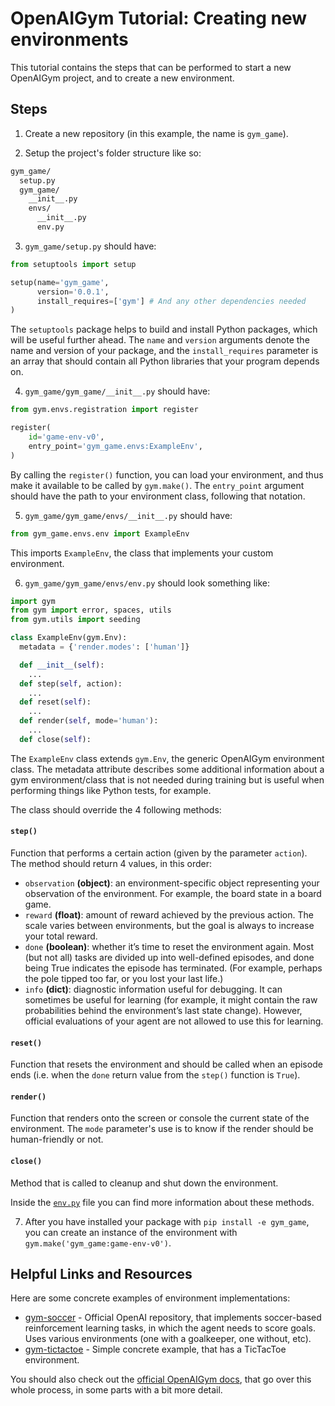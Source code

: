 # OpenAIGym Tutorial: Creating new environments

This tutorial contains the steps that can be performed to start a new OpenAIGym project, and to create a new environment.

## Steps

1. Create a new repository (in this example, the name is `gym_game`).

2. Setup the project's folder structure like so:
  ```sh
  gym_game/
    setup.py
    gym_game/
      __init__.py
      envs/
        __init__.py
        env.py
  ```

3. `gym_game/setup.py` should have:

  ```python
  from setuptools import setup

  setup(name='gym_game',
        version='0.0.1',
        install_requires=['gym'] # And any other dependencies needed
  )
  ```
The `setuptools` package helps to build and install Python packages, which will be useful further ahead. The `name` and `version` arguments denote the name and version of your package, and the `install_requires` parameter is an array that should contain all Python libraries that your program depends on.

4. `gym_game/gym_game/__init__.py` should have:
  ```python
  from gym.envs.registration import register

  register(
      id='game-env-v0',
      entry_point='gym_game.envs:ExampleEnv',
  )
  ```

By calling the `register()` function, you can load your environment, and thus make it available to be called by `gym.make()`. The `entry_point` argument should have the path to your environment class, following that notation.

5. `gym_game/gym_game/envs/__init__.py` should have:
  ```python
  from gym_game.envs.env import ExampleEnv
  ```

This imports `ExampleEnv`, the class that implements your custom environment.

6. `gym_game/gym_game/envs/env.py` should look something like:
  ```python
  import gym
  from gym import error, spaces, utils
  from gym.utils import seeding

  class ExampleEnv(gym.Env):
    metadata = {'render.modes': ['human']}

    def __init__(self):
      ...
    def step(self, action):
      ...
    def reset(self):
      ...
    def render(self, mode='human'):
      ...
    def close(self):
  ```

The `ExampleEnv` class extends `gym.Env`, the generic OpenAIGym environment class. The metadata attribute describes some additional information about a gym environment/class that is not needed during training but is useful when performing things like Python tests, for example.

The class should override the 4 following methods:

#### `step()`
Function that performs a certain action (given by the parameter `action`). The method should return 4 values, in this order:

* `observation` **(object)**: an environment-specific object representing your observation of the environment. For example, the board state in a board game.
* `reward` **(float)**: amount of reward achieved by the previous action. The scale varies between environments, but the goal is always to increase your total reward.
* `done` **(boolean)**: whether it’s time to reset the environment again. Most (but not all) tasks are divided up into well-defined episodes, and done being True indicates the episode has terminated. (For example, perhaps the pole tipped too far, or you lost your last life.)
* `info` **(dict)**: diagnostic information useful for debugging. It can sometimes be useful for learning (for example, it might contain the raw probabilities behind the environment’s last state change). However, official evaluations of your agent are not allowed to use this for learning.

#### `reset()`
Function that resets the environment and should be called when an episode ends (i.e. when the `done` return value from the `step()` function is `True`).

#### `render()`
Function that renders onto the screen or console the current state of the environment. The `mode` parameter's use is to know if the render should be human-friendly or not.

#### `close()`
Method that is called to cleanup and shut down the environment.

Inside the [`env.py`](https://github.com/MiguelDelPinto/gym-env-tutorial/blob/main/gym_game/gym_game/envs/env.py) file you can find more information about these methods.

7. After you have installed your package with `pip install -e gym_game`, you can create an instance of the environment with `gym.make('gym_game:game-env-v0')`.

## Helpful Links and Resources

Here are some concrete examples of environment implementations:
* [gym-soccer](https://github.com/openai/gym-soccer) - Official OpenAI repository, that implements soccer-based reinforcement learning tasks, in which the agent needs to score goals. Uses various environments (one with a goalkeeper, one without, etc).
* [gym-tictactoe](https://github.com/haje01/gym-tictactoe) - Simple concrete example, that has a TicTacToe environment.

You should also check out the [official OpenAIGym docs](https://gym.openai.com/docs/), that go over this whole process, in some parts with a bit more detail.
